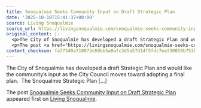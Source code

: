 ```yaml
---
title: Snoqualmie Seeks Community Input on Draft Strategic Plan
date: '2025-10-18T15:41:37+00:00'
source: Living Snoqualmie
source_url: https://livingsnoqualmie.com/snoqualmie-seeks-community-input-on-draft-strategic-plan/?utm_source=rss&utm_medium=rss&utm_campaign=snoqualmie-seeks-community-input-on-draft-strategic-plan
original_content: |-
  <p>The City of Snoqualmie has developed a draft Strategic Plan and would like the community’s input as the City Council moves toward adopting a final plan.&#160; The Snoqualmie Strategic Plan [&#8230;]</p>
  <p>The post <a href="https://livingsnoqualmie.com/snoqualmie-seeks-community-input-on-draft-strategic-plan/">Snoqualmie Seeks Community Input on Draft Strategic Plan</a> appeared first on <a href="https://livingsnoqualmie.com">Living Snoqualmie</a>.</p>
content_checksum: fa77340a718073c69bb5a0afc3d5a57d14f5fdc7ee330859b753b04b540977af
---
```


The City of Snoqualmie has developed a draft Strategic Plan and would like the community’s input as the City Council moves toward adopting a final plan.&nbsp; The Snoqualmie Strategic Plan […]

The post [Snoqualmie Seeks Community Input on Draft Strategic Plan](https://livingsnoqualmie.com/snoqualmie-seeks-community-input-on-draft-strategic-plan/) appeared first on [Living Snoqualmie](https://livingsnoqualmie.com).

